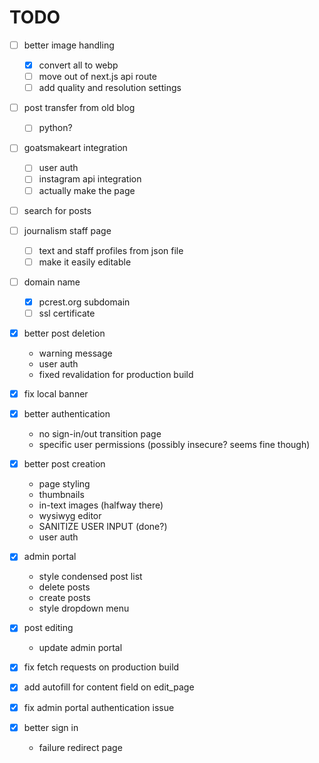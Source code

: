 # TODO

- [ ] better image handling
  - [x] convert all to webp
  - [ ] move out of next.js api route
  - [ ] add quality and resolution settings

- [ ] post transfer from old blog
  - [ ] python?

- [ ] goatsmakeart integration
  - [ ] user auth
  - [ ] instagram api integration
  - [ ] actually make the page

- [ ] search for posts

- [ ] journalism staff page
  - [ ] text and staff profiles from json file
  - [ ] make it easily editable

- [ ] domain name
  - [x] pcrest.org subdomain
  - [ ] ssl certificate

- [x] better post deletion
  - warning message
  - user auth
  - fixed revalidation for production build

- [x] fix local banner

- [x] better authentication
     - no sign-in/out transition page
     - specific user permissions (possibly insecure? seems fine though)

- [x] better post creation
     - page styling
     - thumbnails
     - in-text images (halfway there)
     - wysiwyg editor
     - SANITIZE USER INPUT (done?)
     - user auth

- [x] admin portal
  - style condensed post list
  - delete posts
  - create posts
  - style dropdown menu

- [x] post editing
  - update admin portal

- [x] fix fetch requests on production build

- [x] add autofill for content field on edit_page

- [x] fix admin portal authentication issue

- [x] better sign in
  - failure redirect page